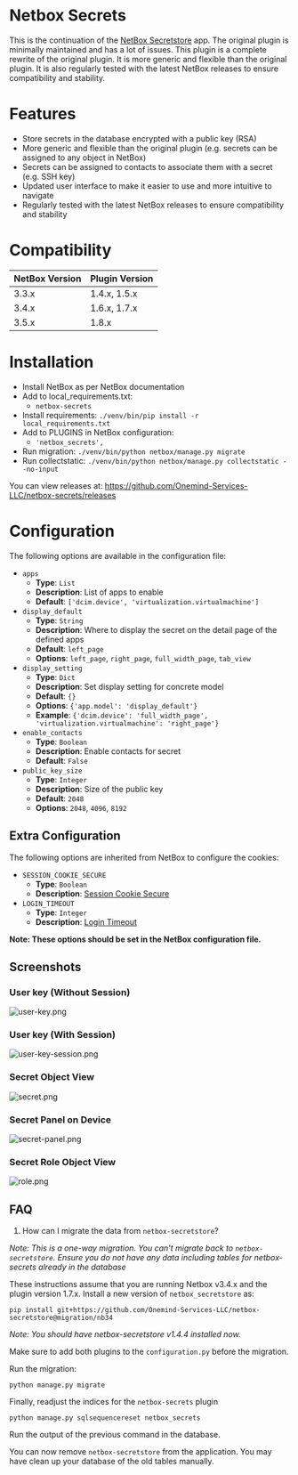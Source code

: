 # Netbox Secrets

This is the continuation of the [NetBox Secretstore](https://github.com/DanSheps/netbox-secretstore) app. The original plugin
is minimally maintained and has a lot of issues. This plugin is a complete rewrite of the original plugin. It is more generic
and flexible than the original plugin. It is also regularly tested with the latest NetBox releases to ensure compatibility
and stability.

# Features

* Store secrets in the database encrypted with a public key (RSA)
* More generic and flexible than the original plugin (e.g. secrets can be assigned to any object in NetBox)
* Secrets can be assigned to contacts to associate them with a secret (e.g. SSH key)
* Updated user interface to make it easier to use and more intuitive to navigate
* Regularly tested with the latest NetBox releases to ensure compatibility and stability

# Compatibility

| NetBox Version | Plugin Version |
|----------------|----------------|
| 3.3.x          | 1.4.x, 1.5.x   |
| 3.4.x          | 1.6.x, 1.7.x   |
| 3.5.x          | 1.8.x          |

# Installation

* Install NetBox as per NetBox documentation
* Add to local_requirements.txt:
  * `netbox-secrets`
* Install requirements: `./venv/bin/pip install -r local_requirements.txt`
* Add to PLUGINS in NetBox configuration:
  * `'netbox_secrets',`
* Run migration: `./venv/bin/python netbox/manage.py migrate`
* Run collectstatic: `./venv/bin/python netbox/manage.py collectstatic --no-input`

You can view releases at: https://github.com/Onemind-Services-LLC/netbox-secrets/releases

# Configuration

The following options are available in the configuration file:

- `apps`
  - __Type__: `List`
  - __Description__: List of apps to enable
  - __Default__: `['dcim.device', 'virtualization.virtualmachine']`
- `display_default`
  - __Type__: `String`
  - __Description__: Where to display the secret on the detail page of the defined apps
  - __Default__: `left_page`
  - __Options__: `left_page`, `right_page`, `full_width_page`, `tab_view`
- `display_setting`
  - __Type__: `Dict`
  - __Description__: Set display setting for concrete model
  - __Default__: `{}`
  - __Options__: `{'app.model': 'display_default'}`
  - __Example__: `{'dcim.device': 'full_width_page', 'virtualization.virtualmachine': 'right_page'}`
- `enable_contacts`
  - __Type__: `Boolean`
  - __Description__: Enable contacts for secret
  - __Default__: `False`
- `public_key_size`
  - __Type__: `Integer`
  - __Description__: Size of the public key
  - __Default__: `2048`
  - __Options__: `2048`, `4096`, `8192`

## Extra Configuration

The following options are inherited from NetBox to configure the cookies:

- `SESSION_COOKIE_SECURE`
  - __Type__: `Boolean`
  - __Description__: [Session Cookie Secure](https://docs.netbox.dev/en/stable/configuration/security/#session_cookie_secure)
- `LOGIN_TIMEOUT`
  - __Type__: `Integer`
  - __Description__: [Login Timeout](https://docs.netbox.dev/en/stable/configuration/security/#login_timeout)

__Note: These options should be set in the NetBox configuration file.__


## Screenshots

### User key (Without Session)

![user-key.png](./assets/user-key.png)

### User key (With Session)

![user-key-session.png](./assets/user-key-session.png)

### Secret Object View

![secret.png](./assets/secret.png)

### Secret Panel on Device

![secret-panel.png](./assets/secret-panel.png)

### Secret Role Object View

![role.png](./assets/role.png)

## FAQ

1. How can I migrate the data from `netbox-secretstore`?

_Note: This is a one-way migration. You can't migrate back to `netbox-secretstore`. Ensure you do not have any data including tables for netbox-secrets already in the database_

These instructions assume that you are running Netbox v3.4.x and the plugin version 1.7.x. Install a new version
of `netbox_secretstore` as:

```shell
pip install git+https://github.com/Onemind-Services-LLC/netbox-secretstore@migration/nb34
```

_Note: You should have netbox-secretstore v1.4.4 installed now._

Make sure to add both plugins to the `configuration.py` before the migration.

Run the migration:

```shell
python manage.py migrate
```

Finally, readjust the indices for the `netbox-secrets` plugin

```shell
python manage.py sqlsequencereset netbox_secrets
```

Run the output of the previous command in the database.

You can now remove `netbox-secretstore` from the application. You may have clean up your database of the old tables manually.
